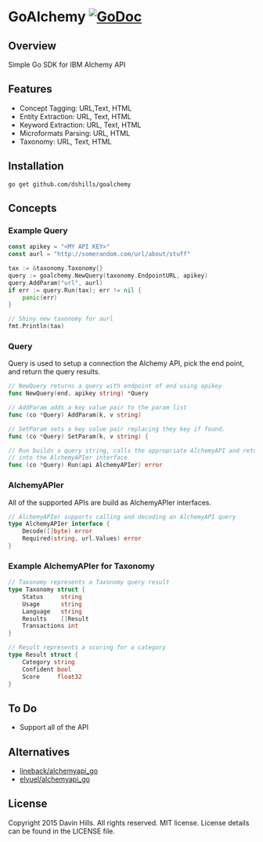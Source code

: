 # GoAlchemy [![GoDoc](https://img.shields.io/badge/godoc-reference-blue.svg?style=flat-square)](https://godoc.org/github.com/dshills/goalchemy)

## Overview
Simple Go SDK for IBM Alchemy API

## Features

* Concept Tagging: URL,Text, HTML
* Entity Extraction: URL, Text, HTML
* Keyword Extraction: URL, Text, HTML
* Microformats Parsing: URL, HTML
* Taxonomy: URL, Text, HTML

## Installation
	go get github.com/dshills/goalchemy
	
## Concepts

### Example Query

```go
const apikey = "<MY API KEY>"
const aurl = "http://somerandom.com/url/about/stuff"

tax := &taxonomy.Taxonomy{}
query := goalchemy.NewQuery(taxonomy.EndpointURL, apikey)
query.AddParam("url", aurl)
if err := query.Run(tax); err != nil {
	panic(err)
}

// Shiny new taxonomy for aurl
fmt.Println(tax)
```

### Query
Query is used to setup a connection the Alchemy API, pick the end point, and return the query results.

```go
// NewQuery returns a query with endpoint of end using apikey
func NewQuery(end, apikey string) *Query

// AddParam adds a key value pair to the param list
func (co *Query) AddParam(k, v string)

// SetParam sets a key value pair replacing they key if found.
func (co *Query) SetParam(k, v string) {

// Run builds a query string, calls the appropriate AlchemyAPI and returns te decoded results
// into the AlchemyAPIer interface
func (co *Query) Run(api AlchemyAPIer) error
```

### AlchemyAPIer
All of the supported APIs are build as AlchemyAPIer interfaces.

```go
// AlchemyAPIer supports calling and decoding an AlchemyAPI query
type AlchemyAPIer interface {
	Decode([]byte) error
	Required(string, url.Values) error
}
```

### Example AlchemyAPIer for Taxonomy

```go
// Taxonomy represents a Taxonomy query result
type Taxonomy struct {
	Status     string
	Usage      string
	Language   string
	Results    []Result
	Transactions int
}

// Result represents a scoring for a category
type Result struct {
	Category string 
	Confident bool
	Score     float32
}
```

## To Do
* Support all of the API

## Alternatives

* [lineback/alchemyapi_go](https://github.com/lineback/alchemyapi_go)
* [elvuel/alchemyapi_go](http://github.com/elvuel/alchemyapi_go)

## License
Copyright 2015 Davin Hills. All rights reserved.
MIT license. License details can be found in the LICENSE file.
